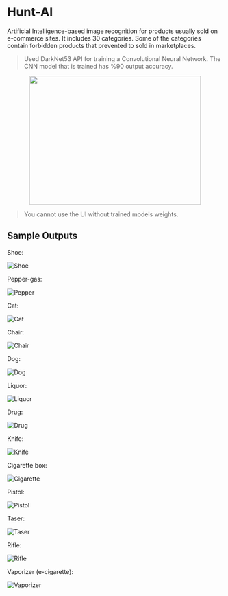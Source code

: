 # Hunt-AI

Artificial Intelligence-based image recognition for products usually sold on e-commerce sites. It includes 30 categories. Some of the categories contain forbidden products that prevented to sold in marketplaces.

> Used DarkNet53 API for training a Convolutional Neural Network. The CNN model that is trained has %90 output accuracy.

<p align="center">
  <img width="400" height="300" src="./cases/acc.png">
</p>

> You cannot use the UI without trained models weights.

## Sample Outputs

Shoe:

![Shoe](./cases/ayakkabi.png "Logo Title Text 1")

Pepper-gas:

![Pepper](./cases/bibergazi.png "Logo Title Text 1")

Cat:

![Cat](./cases/cat.png "Logo Title Text 1")

Chair:

![Chair](./cases/chair.png "Logo Title Text 1")

Dog:

![Dog](./cases/dog.png "Logo Title Text 1")

Liquor:

![Liquor](./cases/icki.png "Logo Title Text 1")

Drug:

![Drug](./cases/ilac.png "Logo Title Text 1")

Knife:

![Knife](./cases/knife.png "Logo Title Text 1")

Cigarette box:

![Cigarette](./cases/paket.png "Logo Title Text 1")

Pistol:

![Pistol](./cases/tabanca.png "Logo Title Text 1")

Taser:

![Taser](./cases/taser.png "Logo Title Text 1")

Rifle:

![Rifle](./cases/tufek.png "Logo Title Text 1")

Vaporizer (e-cigarette):

![Vaporizer](./cases/vaporizer.png "Logo Title Text 1")
